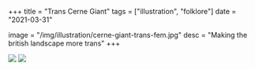 +++
title = "Trans Cerne Giant"
tags = ["illustration", "folklore"]
date = "2021-03-31"

image = "/img/illustration/cerne-giant-trans-fem.jpg"
desc = "Making the british landscape more trans"
+++

![](/img/illustration/cerne-giant-trans-masc.jpg)
![](/img/illustration/cerne-giant-trans-fem.jpg)
